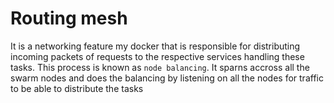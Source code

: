 # Routing mesh

It is a networking feature my docker that is responsible for distributing incoming packets of requests to the respective services handling these tasks. This process is known as `node balancing`. It sparns accross all the swarm nodes and does the balancing by listening on all the nodes for traffic to be able to distribute the tasks
